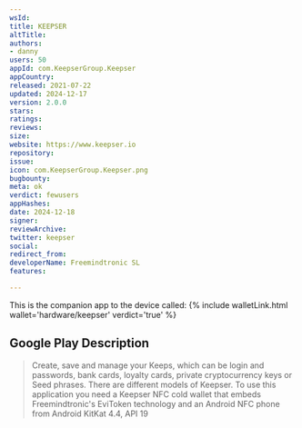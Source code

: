 ```yaml
---
wsId: 
title: KEEPSER
altTitle: 
authors:
- danny
users: 50
appId: com.KeepserGroup.Keepser
appCountry: 
released: 2021-07-22
updated: 2024-12-17
version: 2.0.0
stars: 
ratings: 
reviews: 
size: 
website: https://www.keepser.io
repository: 
issue: 
icon: com.KeepserGroup.Keepser.png
bugbounty: 
meta: ok
verdict: fewusers
appHashes: 
date: 2024-12-18
signer: 
reviewArchive: 
twitter: keepser
social: 
redirect_from: 
developerName: Freemindtronic SL
features: 

---
```


This is the companion app to the device called: {% include walletLink.html wallet='hardware/keepser' verdict='true' %}

## Google Play Description 

> Create, save and manage your Keeps, which can be login and passwords, bank cards, loyalty cards, private cryptocurrency keys or Seed phrases. There are different models of Keepser. To use this application you need a Keepser NFC cold wallet that embeds Freemindtronic's EviToken technology and an Android NFC phone from Android KitKat 4.4, API 19
